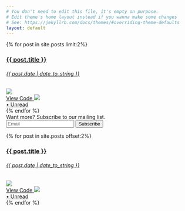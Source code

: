 ```yaml
---
# You don't need to edit this file, it's empty on purpose.
# Edit theme's home layout instead if you wanna make some changes
# See: https://jekyllrb.com/docs/themes/#overriding-theme-defaults
layout: default
---
```


<div class="container mx-auto max-w-xl">
  <div class="flex flex-wrap">
  {% for post in site.posts limit:2%}
    <div class="w-full md:w-1/2 p-4 sm:p-8">
      <div class="relative w-full">
        <a href="{{ post.url }}" class="post-card bg-white max-w-sm shadow-lg rounded-lg overflow-hidden px-6 py-4 block no-underline text-black mx-auto">
          <h3 class="text-center text-xl font-normal mb-1">{{ post.title }}</h3>
          <h6 class="text-center text-base text-grey-dark font-normal mb-3">{{ post.date | date_to_string }}</h6>
          <img class="w-100" src="{{ site.url }}/img/comics/{{ post.title | slugify }}.png" />
          <div class="flex justify-center items-center mt-4">
            <span class="text-lg text-grey-dark mr-3">View Code</span>
            <img class="w-8 h-8" src="{{ site.url }}/img/disclosure-indicator.png" />
          </div>
        </a>
        <a href="{{ post.url }}" class="badge text-red rounded-full py-1 px-2 mr-3 leading-none no-underline font-bold"><span class="text-xl">&bullet;</span> Unread</a>
      </div>
    </div>
  {% endfor %}
  <div class="w-full">
    <!-- Mailchimp Subscribe Form -->
    <div class="max-w-sm w-100 mx-auto">
      <form action="https://ittybittyruby.us17.list-manage.com/subscribe/post?u=80abdb57d023e49f8cb8ba09d&amp;id=7df66977b1" method="post" id="mc-embedded-subscribe-form" name="mc-embedded-subscribe-form" class="validate" target="_blank" novalidate>
        <!-- real people should not fill this in and expect good things - do not remove this or risk form bot signups-->
        <div style="position: absolute; left: -5000px;" aria-hidden="true"><input type="text" name="b_80abdb57d023e49f8cb8ba09d_7df66977b1" tabindex="-1" value=""></div>
        <label for="mce-EMAIL" class="block text-grey-darker text-sm font-bold mb-2 text-center">Want more? Subscribe to our mailing list.</label>
        <div class="flex justify-center">
          <input type="email" value="" name="EMAIL" class="email shadow appearance-none border rounded py-2 px-3 text-grey-darker mr-2 w-64" id="mce-EMAIL" placeholder="Email" required>
          <input type="submit" value="Subscribe" name="subscribe" id="mc-embedded-subscribe" class="button bg-red hover:bg-red-light text-white font-bold py-2 px-4 border-b-4 border-red-dark hover:border-red rounded cursor-pointer">
        </div>
      </form>
    </div>
  </div>
  {% for post in site.posts offset:2%}
    <div class="w-full md:w-1/2 p-4 sm:p-8">
      <div class="relative w-full">
        <a href="{{ post.url }}" class="post-card bg-white max-w-sm shadow-lg rounded-lg overflow-hidden px-6 py-4 block no-underline text-black mx-auto">
          <h3 class="text-center text-xl font-normal mb-1">{{ post.title }}</h3>
          <h6 class="text-center text-base text-grey-dark font-normal mb-3">{{ post.date | date_to_string }}</h6>
          <img class="w-100" src="{{ site.url }}/img/comics/{{ post.title | slugify }}.png" />
          <div class="flex justify-center items-center mt-4">
            <span class="text-lg text-grey-dark mr-3">View Code</span>
            <img class="w-8 h-8" src="{{ site.url }}/img/disclosure-indicator.png" />
          </div>
        </a>
        <a href="{{ post.url }}" class="badge text-red rounded-full py-1 px-2 mr-3 leading-none no-underline font-bold"><span class="text-xl">&bullet;</span> Unread</a>
      </div>
    </div>
  {% endfor %}
</div>
